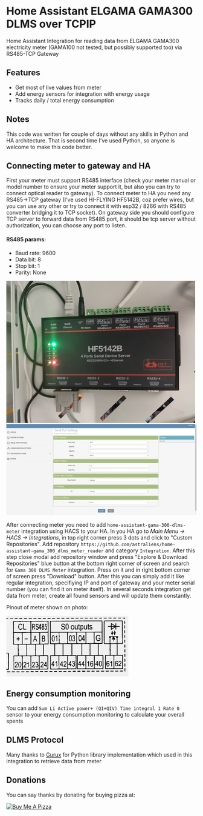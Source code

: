 # Home Assistant ELGAMA GAMA300 DLMS over TCPIP
Home Assistant Integration for reading data from ELGAMA GAMA300 electricity meter (GAMA100 not tested, but possibly supported too) via RS485-TCP Gateway

## Features

- Get most of live values from meter
- Add energy sensors for integration with energy usage
- Tracks daily / total energy consumption

## Notes

This code was written for couple of days without any skills in Python and HA architecture. That is second time I've used Python, so anyone is welcome to make this code better.

## Connecting meter to gateway and HA

First your meter must support RS485 interface (check your meter manual or model number to ensure your meter support it, but also you can try to connect optical reader to gateway). To connect meter to HA you need any RS485->TCP gateway (I've used HI-FLYING HF5142B, coz prefer wires, but you can use any other or try to connect it with esp32 / 8266 with RS485 converter bridging it to TCP socket).
On gateway side you should configure TCP server to forward data from RS485 port, it should be tcp server without authorization, you can choose any port to listen.

#### RS485 params:
- Baud rate: 9600
- Data bit: 8
- Stop bit: 1
- Parity: None

![HF5142B_connection](https://raw.githubusercontent.com/astraliens/home-assistant-gama-300-dlms-meter/main/images/HF5142B_connection.jpg)
![HF5142B_TCP_Server](https://raw.githubusercontent.com/astraliens/home-assistant-gama-300-dlms-meter/main/images/HF5142B_TCP_Server.jpg)

After connecting meter you need to add `home-assistant-gama-300-dlms-meter` integration using HACS to your HA. In you HA go to *Main Menu -> HACS -> Integrations*, in top right corner press 3 dots and click to "Custom Repositories". Add repository `https://github.com/astraliens/home-assistant-gama_300_dlms_meter_reader` and category `Integration`. After this step close modal add repository window and press "Explore & Download Repositories" blue button at the bottom right corner of screen and search for `Gama 300 DLMS Meter` integration. Press on it and in right bottom corner of screen press "Download" button. 
After this you can simply add it like regular integration, specifiying IP and port of gateway and your meter serial number (you can find it on meter itself). In several seconds integration get data from meter, create all found sensors and will update them constantly.

Pinout of meter shown on photo:

![gama_300_rs485_pinout](https://raw.githubusercontent.com/astraliens/home-assistant-gama-300-dlms-meter/main/images/gama_300_rs485_pinout.jpg)


## Energy consumption monitoring

You can add `Sum Li Active power+ (QI+QIV) Time integral 1 Rate 0` sensor to your energy consumption monitoring to calculate your overall spents

## DLMS Protocol

Many thanks to <a href="https://www.gurux.fi/Gurux.DLMS">Gurux</a> for Python library implementation which used in this integration to retrieve data from meter

## Donations

You can say thanks by donating for buying pizza at:

<a href="https://www.buymeacoffee.com/astraliens" target="_blank"><img src="https://cdn.buymeacoffee.com/buttons/default-orange.png" alt="Buy Me A Pizza" height="41" width="174"></a>
